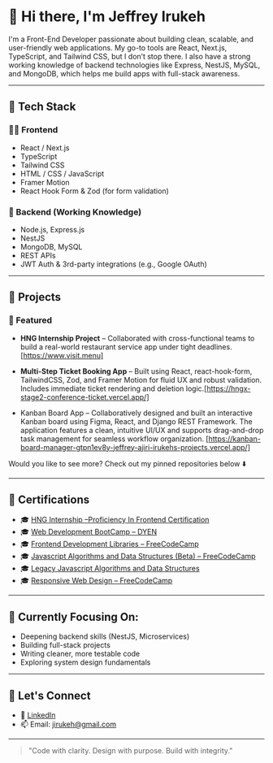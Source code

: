 

# 👋 Hi there, I'm Jeffrey Irukeh

I'm a Front-End Developer passionate about building clean, scalable, and user-friendly web applications. My go-to tools are React, Next.js, TypeScript, and Tailwind CSS, but I don’t stop there. I also have a strong working knowledge of backend technologies like Express, NestJS, MySQL, and MongoDB, which helps me build apps with full-stack awareness.

---

## 🚀 Tech Stack

### 🧑‍💻 Frontend
- React / Next.js
- TypeScript
- Tailwind CSS
- HTML / CSS / JavaScript
- Framer Motion
- React Hook Form & Zod (for form validation)

### 🧠 Backend (Working Knowledge)
- Node.js, Express.js
- NestJS
- MongoDB, MySQL
- REST APIs
- JWT Auth & 3rd-party integrations (e.g., Google OAuth)

---

## 📂 Projects

### 🌟 Featured
- **HNG Internship Project** – Collaborated with cross-functional teams to build a real-world restaurant service app under tight deadlines.[https://www.visit.menu]
  
- **Multi-Step Ticket Booking App** – Built using React, react-hook-form, TailwindCSS, Zod, and Framer Motion for fluid UX and robust validation. Includes immediate ticket rendering and deletion logic.[https://hngx-stage2-conference-ticket.vercel.app/]
  
- Kanban Board App – Collaboratively designed and built an interactive Kanban board using Figma, React, and Django REST Framework. The application features a clean, intuitive UI/UX and supports drag-and-drop task management for seamless workflow organization. [https://kanban-board-manager-gtpn1ev8y-jeffrey-ajiri-irukehs-projects.vercel.app/]


Would you like to see more? Check out my pinned repositories below ⬇️

---

## 📜 Certifications

- 🎓 [HNG Internship –Proficiency In Frontend Certification](https://drive.google.com/file/d/1-qxLazm9wSEXp8BieF_zdDM7Wxl6bRZo/view?usp=drive_link)
- 🎓 [Web Development BootCamp – DYEN](https://drive.google.com/file/d/1wjjo_9Vb0MQm_LzWmae4nypsoOB9UvEI/view)
- 🎓 [Frontend Development Libraries – FreeCodeCamp](https://www.freecodecamp.org/certification/Jirukeh/front-end-development-libraries)
- 🎓 [Javascript Algorithms and Data Structures (Beta) – FreeCodeCamp](https://www.freecodecamp.org/certification/Jirukeh/javascript-algorithms-and-data-structures-v8)
- 🎓 [Legacy Javascript Algorithms and Data Structures](https://www.freecodecamp.org/certification/Jirukeh/javascript-algorithms-and-data-structures)
- 🎓 [Responsive Web Design – FreeCodeCamp](https://www.freecodecamp.org/certification/Jirukeh/responsive-web-design)


---

## 🎯 Currently Focusing On:
- Deepening backend skills (NestJS, Microservices)
- Building full-stack projects
- Writing cleaner, more testable code
- Exploring system design fundamentals

---

## 🤝 Let's Connect

- 💼 [LinkedIn](https://www.linkedin.com/in/your-linkedin)
- 📫 Email: jirukeh@gmail.com

---

> "Code with clarity. Design with purpose. Build with integrity."

